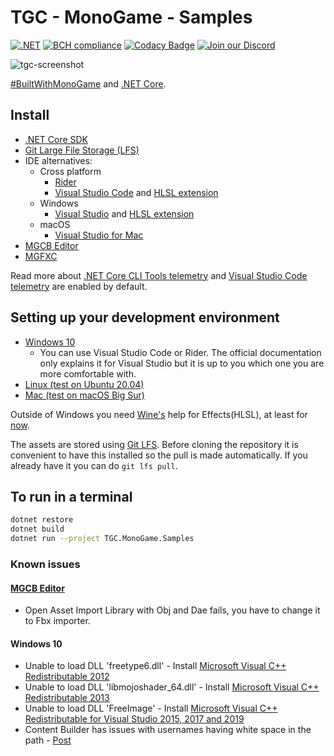 # TGC - MonoGame - Samples
[![.NET](https://github.com/tgc-utn/tgc-monogame-samples/actions/workflows/dotnet.yml/badge.svg)](https://github.com/tgc-utn/tgc-monogame-samples/actions/workflows/dotnet.yml)
[![BCH compliance](https://bettercodehub.com/edge/badge/tgc-utn/tgc-monogame-samples?branch=develop)](https://bettercodehub.com/)
[![Codacy Badge](https://app.codacy.com/project/badge/Grade/83dc66740f7d4b0893ad9e556a6496d6)](https://www.codacy.com/gh/tgc-utn/tgc-monogame-samples/dashboard?utm_source=github.com&amp;utm_medium=referral&amp;utm_content=tgc-utn/tgc-monogame-samples&amp;utm_campaign=Badge_Grade)
[![Join our Discord](https://img.shields.io/badge/chat%20on-discord-7289DA?logo=discord&logoColor=white)](https://discord.gg/FKZ4k39zAr)

![tgc-screenshot](https://user-images.githubusercontent.com/7131403/172287114-1bc554f0-3dcd-411f-b5be-a0d994990563.png)

[#BuiltWithMonoGame](http://www.monogame.net) and [.NET Core](https://dotnet.microsoft.com).

## Install
* [.NET Core SDK](https://docs.microsoft.com/dotnet/core/install/sdk)
* [Git Large File Storage (LFS)](https://git-lfs.github.com/)
* IDE alternatives:
  * Cross platform
    * [Rider](https://www.jetbrains.com/rider)
    * [Visual Studio Code](https://code.visualstudio.com) and [HLSL extension](https://marketplace.visualstudio.com/items?itemName=TimGJones.hlsltools)
  * Windows
    * [Visual Studio](https://visualstudio.microsoft.com/es/vs) and [HLSL extension](https://marketplace.visualstudio.com/items?itemName=TimGJones.HLSLToolsforVisualStudio)
  * macOS
    * [Visual Studio for Mac](https://visualstudio.microsoft.com/es/vs/mac)
* [MGCB Editor](https://docs.monogame.net/articles/tools/mgcb_editor.html)
* [MGFXC](https://docs.monogame.net/articles/tools/mgfxc.html)

Read more about [.NET Core CLI Tools telemetry](https://aka.ms/dotnet-cli-telemetry) and [Visual Studio Code telemetry](https://code.visualstudio.com/docs/getstarted/telemetry) are enabled by default.

## Setting up your development environment
 * [Windows 10](https://docs.monogame.net/articles/getting_started/1_setting_up_your_development_environment_windows.html)
   * You can use Visual Studio Code or Rider. The official documentation only explains it for Visual Studio but it is up to you which one you are more comfortable with.
 * [Linux (test on Ubuntu 20.04)](https://docs.monogame.net/articles/getting_started/1_setting_up_your_development_environment_ubuntu.html)
 * [Mac (test on macOS Big Sur)](https://docs.monogame.net/articles/getting_started/1_setting_up_your_development_environment_macos.html)

Outside of Windows you need [Wine's](https://www.winehq.org) help for Effects(HLSL), at least for [now](https://github.com/MonoGame/MonoGame/issues/2167).

The assets are stored using [Git LFS](https://git-lfs.github.com). Before cloning the repository it is convenient to have this installed so the pull is made automatically. If you already have it you can do `git lfs pull`.

## To run in a terminal
```bash
dotnet restore
dotnet build
dotnet run --project TGC.MonoGame.Samples
```

### Known issues

#### [MGCB Editor](https://docs.monogame.net/articles/tools/mgcb_editor.html)
* Open Asset Import Library with Obj and Dae fails, you have to change it to Fbx importer.

#### Windows 10
* Unable to load DLL 'freetype6.dll' - Install [Microsoft Visual C++ Redistributable 2012](https://www.microsoft.com/en-us/download/details.aspx?id=30679)
* Unable to load DLL 'libmojoshader_64.dll' - Install [Microsoft Visual C++ Redistributable 2013](https://aka.ms/highdpimfc2013x64enu)
* Unable to load DLL 'FreeImage' - Install [Microsoft Visual C++ Redistributable for Visual Studio 2015, 2017 and 2019](https://aka.ms/vs/16/release/vc_redist.x64.exe)
* Content Builder has issues with usernames having white space in the path - [Post](https://community.monogame.net/t/content-builder-not-correctly-handling-white-space-path/)
